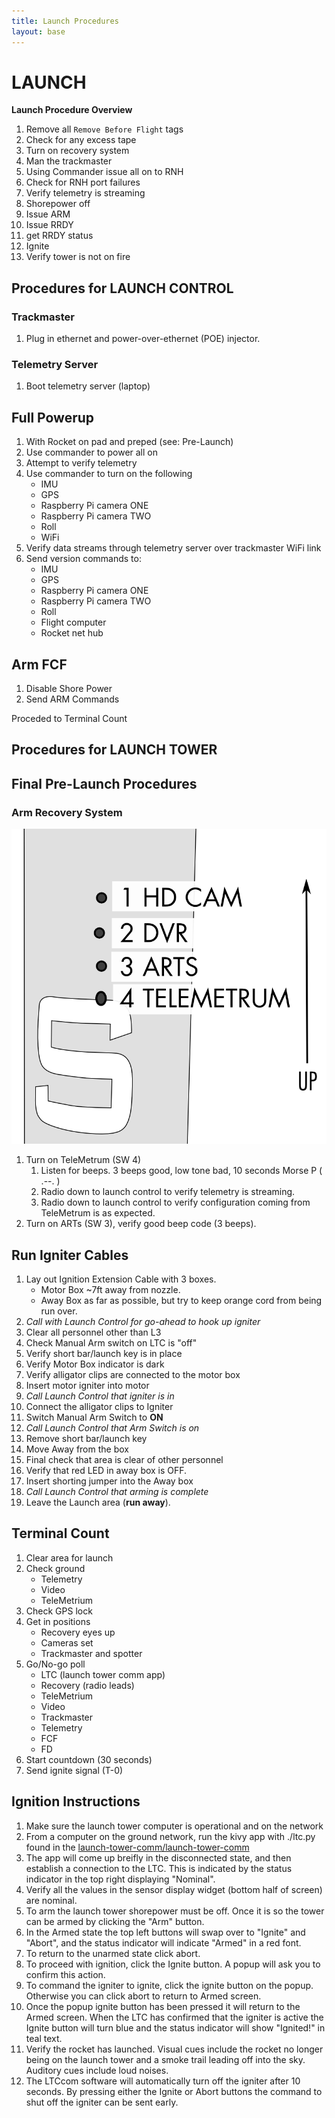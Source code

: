 ```yaml
---
title: Launch Procedures
layout: base
---
```


# LAUNCH

**Launch Procedure Overview**
 1. Remove all `Remove Before Flight` tags
 1. Check for any excess tape
 1. Turn on recovery system
 1. Man the trackmaster
 1. Using Commander issue all on to RNH
 1. Check for RNH port failures
 1. Verify telemetry is streaming
 1. Shorepower off
 1. Issue ARM
 1. Issue RRDY
 1. get RRDY status
 1. Ignite
 1. Verify tower is not on fire


## Procedures for LAUNCH CONTROL

### Trackmaster 

 1. Plug in ethernet and power-over-ethernet (POE) injector.  

### Telemetry Server

 1. Boot telemetry server (laptop)

## Full Powerup

 1. With Rocket on pad and preped (see: Pre-Launch)
 1. Use commander to power all on
 1. Attempt to verify telemetry
 1. Use commander to turn on the following
    - IMU
    - GPS
    - Raspberry Pi camera ONE
    - Raspberry Pi camera TWO
    - Roll
    - WiFi
 1. Verify data streams through telemetry server over trackmaster WiFi link
 1. Send version commands to:
    - IMU
    - GPS
    - Raspberry Pi camera ONE
    - Raspberry Pi camera TWO
    - Roll
    - Flight computer
    - Rocket net hub

## Arm FCF

 1. Disable Shore Power
 1. Send ARM Commands

Proceded to Terminal Count

## Procedures for LAUNCH TOWER

## Final Pre-Launch Procedures

### Arm Recovery System

![Payload module switch layout](diagrams/switches.png)

1. Turn on TeleMetrum (SW 4)
    1. Listen for beeps. 3 beeps good, low tone bad, 10 seconds Morse P ( .--. )
    1. Radio down to launch control to verify telemetry is streaming.
    1. Radio down to launch control to verify configuration coming from TeleMetrum is as expected.
1. Turn on ARTs (SW 3), verify good beep code (3 beeps).


## Run Igniter Cables

 1. Lay out Ignition Extension Cable with 3 boxes.
    - Motor Box ~7ft away from nozzle.
    - Away Box as far as possible, but try to keep orange cord from being run over.
 1. _Call with Launch Control for go-ahead to hook up igniter_
 1. Clear all personnel other than L3
 1. Check Manual Arm switch on LTC is "off"
 1. Verify short bar/launch key is in place
 1. Verify Motor Box indicator is dark
 1. Verify alligator clips are connected to the motor box
 1. Insert motor igniter into motor
 1. _Call Launch Control that igniter is in_
 1. Connect the alligator clips to Igniter
 1. Switch Manual Arm Switch to **ON**
 1. _Call Launch Control that Arm Switch is on_
 1. Remove short bar/launch key
 1. Move Away from the box
 1. Final check that area is clear of other personnel
 1. Verify that red LED in away box is OFF.
 1. Insert shorting jumper into the Away box
 1. _Call Launch Control that arming is complete_
 1. Leave the Launch area (**run away**).


## Terminal Count

 1. Clear area for launch
 1. Check ground
    - Telemetry
    - Video
    - TeleMetrium
 1. Check GPS lock
 1. Get in positions
    - Recovery eyes up
    - Cameras set
    - Trackmaster and spotter
 1. Go/No-go poll
    - LTC (launch tower comm app)
    - Recovery (radio leads)
    - TeleMetrium
    - Video
    - Trackmaster
    - Telemetry
    - FCF
    - FD
 1. Start countdown (30 seconds)
 1. Send ignite signal (T-0)


## Ignition Instructions

 1. Make sure the launch tower computer is operational and on the network
 1. From a computer on the ground network, run the kivy app with ./ltc.py found in the [launch-tower-comm/launch-tower-comm](https://github.com/psas/launch-tower-comm/tree/master/launch-tower-comm)
 1. The app will come up breifly in the disconnected state, and then establish a connection to the LTC. This is indicated by the status indicator in the top right displaying "Nominal". 
 1. Verify all the values in the sensor display widget (bottom half of screen) are nominal.
 1. To arm the launch tower shorepower must be off. Once it is so the tower can be armed by clicking the "Arm" button.
 1. In the Armed state the top left buttons will swap over to "Ignite" and "Abort", and the status indicator will indicate "Armed" in a red font.
 1. To return to the unarmed state click abort.
 1. To proceed with ignition, click the Ignite button. A popup will ask you to confirm this action.
 1. To command the igniter to ignite, click the ignite button on the popup. Otherwise you can click abort to return to Armed screen.
 1. Once the popup ignite button has been pressed it will return to the Armed screen. When the LTC has confirmed that the igniter is active the Ignite button will turn blue and the status indicator will show "Ignited!" in teal text.
 1. Verify the rocket has launched. Visual cues include the rocket no longer being on the launch tower and a smoke trail leading off into the sky. Auditory cues include loud noises. 
 1. The LTCcom software will automatically turn off the igniter after 10 seconds. By pressing either the Ignite or Abort buttons the command to shut off the igniter can be sent early.

